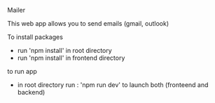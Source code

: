 Mailer

This web app allows you to send emails (gmail, outlook)

To install packages

- run 'npm install' in root directory
- run 'npm install' in frontend directory

to run app

- in root directory run : 'npm run dev' to launch both (fronteend and backend)

